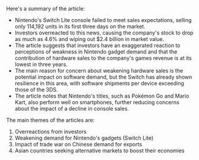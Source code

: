 Here's a summary of the article:

* Nintendo's Switch Lite console failed to meet sales expectations, selling only 114,192 units in its first three days on the market.
* Investors overreacted to this news, causing the company's stock to drop as much as 4.6% and wiping out $2.4 billion in market value.
* The article suggests that investors have an exaggerated reaction to perceptions of weakness in Nintendo gadget demand and that the contribution of hardware sales to the company's games revenue is at its lowest in three years.
* The main reason for concern about weakening hardware sales is the potential impact on software demand, but the Switch has already shown resilience in this area, with software shipments per device exceeding those of the 3DS.
* The article notes that Nintendo's titles, such as Pokémon Go and Mario Kart, also perform well on smartphones, further reducing concerns about the impact of a decline in console sales.

The main themes of the articles are:

1. Overreactions from investors
2. Weakening demand for Nintendo's gadgets (Switch Lite)
3. Impact of trade war on Chinese demand for exports
4. Asian countries seeking alternative markets to boost their economies